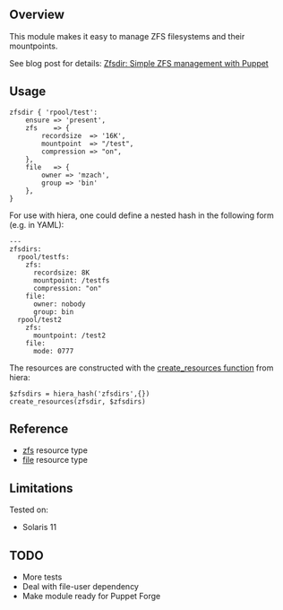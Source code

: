 ## Overview

This module makes it easy to manage ZFS filesystems and their mountpoints.

See blog post for details: [Zfsdir: Simple ZFS management with Puppet](http://blog.zach.st/2015/01/05/zfsdir-simple-zfs-management-with-puppet.html)

## Usage

    zfsdir { 'rpool/test':
        ensure => 'present',
        zfs    => {
            recordsize  => '16K',
            mountpoint  => "/test",
            compression => "on",
        },
        file   => {
            owner => 'mzach',
            group => 'bin'
        },
    }

For use with hiera, one could define a nested hash in the following form (e.g. in YAML):

    ---
    zfsdirs:
      rpool/testfs:
        zfs:
          recordsize: 8K
          mountpoint: /testfs
          compression: "on"
        file:
          owner: nobody
          group: bin
      rpool/test2
        zfs:
          mountpoint: /test2
        file:
          mode: 0777

The resources are constructed with the [create_resources function](http://docs.puppetlabs.com/references/latest/function.html#createresources) from hiera:

    $zfsdirs = hiera_hash('zfsdirs',{})
    create_resources(zfsdir, $zfsdirs)


## Reference
- [zfs](https://docs.puppetlabs.com/references/latest/type.html#zfs) resource type
- [file](https://docs.puppetlabs.com/references/latest/type.html#file) resource type

## Limitations

Tested on:
- Solaris 11

## TODO
  - More tests
  - Deal with file-user dependency
  - Make module ready for Puppet Forge
